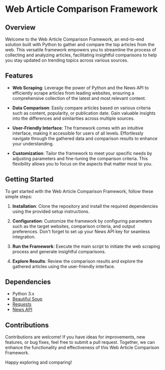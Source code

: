 # Web Article Comparison Framework

## Overview

Welcome to the Web Article Comparison Framework, an end-to-end solution built with Python to gather and compare the top articles from the web. This versatile framework empowers you to streamline the process of collecting and analyzing articles, facilitating insightful comparisons to help you stay updated on trending topics across various sources.

## Features

- **Web Scraping**: Leverage the power of Python and the News API to efficiently scrape articles from leading websites, ensuring a comprehensive collection of the latest and most relevant content.

- **Data Comparison**: Easily compare articles based on various criteria such as content, popularity, or publication date. Gain valuable insights into the differences and similarities across multiple sources.

- **User-Friendly Interface**: The framework comes with an intuitive interface, making it accessible for users of all levels. Effortlessly navigate through the gathered data and comparison results to enhance your understanding.

- **Customization**: Tailor the framework to meet your specific needs by adjusting parameters and fine-tuning the comparison criteria. This flexibility allows you to focus on the aspects that matter most to you.

## Getting Started

To get started with the Web Article Comparison Framework, follow these simple steps:

1. **Installation**: Clone the repository and install the required dependencies using the provided setup instructions.

2. **Configuration**: Customize the framework by configuring parameters such as the target websites, comparison criteria, and output preferences. Don't forget to set up your News API key for seamless integration.

3. **Run the Framework**: Execute the main script to initiate the web scraping process and generate insightful comparisons.

4. **Explore Results**: Review the comparison results and explore the gathered articles using the user-friendly interface.

## Dependencies

- Python 3.x
- [Beautiful Soup](https://www.crummy.com/software/BeautifulSoup/)
- [Requests](https://docs.python-requests.org/en/master/)
- [News API](https://newsapi.org/)

## Contributions

Contributions are welcome! If you have ideas for improvements, new features, or bug fixes, feel free to submit a pull request. Together, we can enhance the functionality and effectiveness of this Web Article Comparison Framework.

Happy exploring and comparing!
